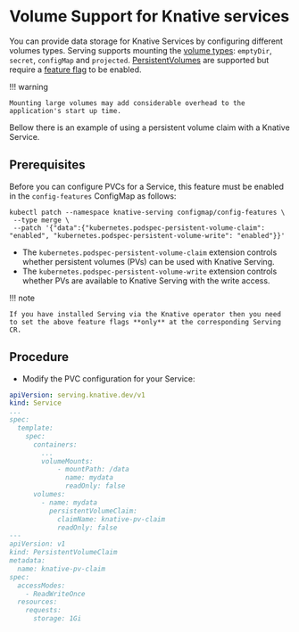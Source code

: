 # Volume Support for Knative services

You can provide data storage for Knative Services by configuring different volumes types.
Serving supports mounting the [volume types](https://kubernetes.io/docs/concepts/storage/volumes): `emptyDir`, `secret`, `configMap` and `projected`.
[PersistentVolumes](https://kubernetes.io/docs/concepts/storage/persistent-volumes/) are supported but require a [feature flag](../configuration/feature-flags.md) to be enabled.

!!! warning
    
    Mounting large volumes may add considerable overhead to the application's start up time.


Bellow there is an example of using a persistent volume claim with a Knative Service.

## Prerequisites

Before you can configure PVCs for a Service, this feature must be enabled in the `config-features` ConfigMap as follows:

```
kubectl patch --namespace knative-serving configmap/config-features \
 --type merge \
 --patch '{"data":{"kubernetes.podspec-persistent-volume-claim": "enabled", "kubernetes.podspec-persistent-volume-write": "enabled"}}'
```

* The `kubernetes.podspec-persistent-volume-claim` extension controls whether persistent volumes (PVs) can be used with Knative Serving.
* The `kubernetes.podspec-persistent-volume-write` extension controls whether PVs are available to Knative Serving with the write access.

!!! note
   
    If you have installed Serving via the Knative operator then you need to set the above feature flags **only** at the corresponding Serving CR.

## Procedure

* Modify the PVC configuration for your Service:

```yaml
apiVersion: serving.knative.dev/v1
kind: Service
...
spec:
  template:
    spec:
      containers:
        ...
        volumeMounts:
            - mountPath: /data
              name: mydata
              readOnly: false
      volumes:
        - name: mydata
          persistentVolumeClaim:
            claimName: knative-pv-claim
            readOnly: false
---
apiVersion: v1
kind: PersistentVolumeClaim
metadata:
  name: knative-pv-claim
spec:
  accessModes:
    - ReadWriteOnce
  resources:
    requests:
      storage: 1Gi
```